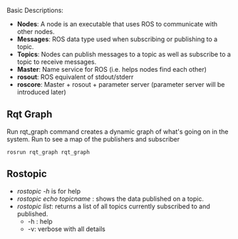 
Basic Descriptions:

  * **Nodes**: A node is an executable that uses ROS to communicate with other nodes.
  * **Messages**: ROS data type used when subscribing or publishing to a topic.
  * **Topics**: Nodes can publish messages to a topic as well as subscribe to a topic to receive messages.
  * **Master**: Name service for ROS (i.e. helps nodes find each other)
  * **rosout**: ROS equivalent of stdout/stderr
  * **roscore**: Master + rosout + parameter server (parameter server will be introduced later)

## Rqt Graph
Run rqt_graph command creates a dynamic graph of what's going on in the system. Run to see a map of the publishers and subscriber
```
rosrun rqt_graph rqt_graph
```


## Rostopic
* *rostopic -h* is for help
* *rostopic echo topicname* :   shows the data published on a topic.
* *rostopic list*: returns a list of all topics currently subscribed to and published.
  *  -h : help
    *  -v: verbose with all details  

